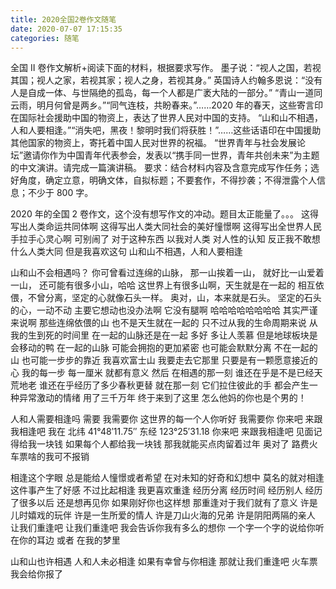 ```yaml
---
title: 2020全国2卷作文随笔
date: 2020-07-07 17:15:35
categories: 随笔
---
```


全国 Ⅱ 卷作文解析+阅读下面的材料，根据要求写作。
墨子说：“视人之国，若视其国；视人之家，若视其家；视人之身，若视其身。”
英国诗人约翰多恩说：“没有人是自成一体、与世隔绝的孤岛，每一个人都是广袤大陆的一部分。”
“青山一道同云雨，明月何曾是两乡。”“同气连枝，共盼春来。”……2020 年的春天，这些寄言印在国际社会援助中国的物资上，表达了世界人民对中国的支持。
“山和山不相遇，人和人要相逢。”“消失吧，黑夜！黎明时我们将获胜！”……这些话语印在中国援助其他国家的物资上，寄托着中国人民对世界的祝福。
“世界青年与社会发展论坛”邀请你作为中国青年代表参会，发表以“携手同一世界，青年共创未来”为主题的中文演讲。请完成一篇演讲稿。
要求：结合材料内容及含意完成写作任务；选好角度，确定立意，明确文体，自拟标题；不要套作，不得抄袭；不得泄露个人信息；不少于 800 字。

2020 年的全国 2 卷作文，这个没有想写作文的冲动。题目太正能量了。。。
这得写出人类命运共同体啊
这得写出人类大同社会的美好憧憬啊
这得写出全世界人民手拉手心灵心啊
可别闹了
对于这种东西
以我对人类
对人性的认知
反正我不敢想什么人类大同
但是我喜欢这句 山和山不相遇，人和人要相逢

山和山不会相遇吗？
你可曾看过连绵的山脉，
那一山挨着一山，
就好比一山爱着一山，
还可能有很多小山，哈哈
这世界上有很多山啊，天生就是在一起的
相互依偎，不曾分离，坚定的心就像石头一样。
奥对，山，本来就是石头。
坚定的石头的心，一动不动
主要它想动也没办法啊
它没有腿啊
哈哈哈哈哈哈哈哈
其实严谨来说啊
那些连绵依偎的山
也不是天生就在一起的
只不过从我的生命周期来说
从我的生到死的时间里
在一起的山脉还是在一起
多好
多让人羡慕
但是地球板块是会移动的鸭
在一起的山脉
可能会拥抱的更加紧密
也可能会默默分离
不在一起的山
也可能一步步的靠近
我喜欢富士山
我要走去它那里
只要是有一颗愿意接近的心
我的每一步
每一厘米
就都有意义
然后
在相遇的那一刻
谁还在乎是不是已经天荒地老
谁还在乎经历了多少春秋更替
就在那一刻
它们拉住彼此的手
都会产生一种异常激动的情绪
用了三千万年
终于来到了这里
怎么他妈的你也是个男的！

人和人需要相逢吗
需要
我需要你
这世界的每一个人你听好
我需要你
你来吧
来跟我相逢吧
我在
北纬 41°48′11.75″
东经 123°25′31.18
你来吧
来跟我相逢吧
见面记得给我一块钱
如果每个人都给我一块钱
那我就能买点肉留着过年
奥对了
路费火车票啥的我可不报销

相逢这个字眼
总是能给人憧憬或者希望
在对未知的好奇和幻想中
莫名的就对相逢这件事产生了好感
不过比起相逢
我更喜欢重逢
经历分离
经历时间
经历别人
经历了很多以后
还是想再见你
如果刚好你也这样想
那重逢对于我们就有了意义
许是儿时嬉戏的玩伴
许是一生所爱的情人
许是刀山火海的兄弟
许是阴阳两隔的亲人
让我们重逢吧
让我们重逢吧
我会告诉你我有多么的想你
一个字一个字的说给你听
在你的耳边
或者
在我的梦里

山和山也许相遇
人和人未必相逢
如果有幸曾与你相逢
那就让我们重逢吧
火车票我会给你报了
